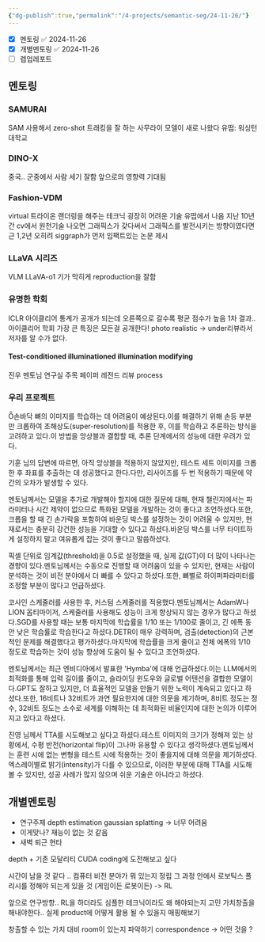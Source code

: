```yaml
---
{"dg-publish":true,"permalink":"/4-projects/semantic-seg/24-11-26/"}
---
```


- [x] 멘토링 ✅ 2024-11-26
- [x] 개별멘토링 ✅ 2024-11-26
- [ ] 렙업레포트
## 멘토링
### SAMURAI
SAM 사용해서 zero-shot 트래킹을 잘 하는 사무라이 모델이 새로 나왔다
유떱: 워싱턴대학교

### DINO-X
중국.. 군중에서 사람 세기 잘함
앞으로의 영향력 기대됨

### Fashion-VDM
virtual 트라이온
랜더링을 해주는 테크닉
굉장히 어려운 기술
유떱에서 나옴
지난 10년간 cv에서 원천기술 나오면 그래픽스가 갖다써서 그래픽스를 발전시키는 방향이였다면 근 1,2년 오히려 siggraph가 먼저 임팩트있는 논문 제시

### LLaVA 시리즈
VLM
LLaVA-o1 기가 막히게 reproduction을 잘함

### 유명한 학회
ICLR 아이클리어
통계가 공개가 되는데 오른쪽으로 갈수록 평균 점수가 높음
1차 결과..
아이클리어 학회 가장 큰 특징은 모든걸 공개한다!
photo realistic -> under리뷰라서 저자를 알 수가 없다.
#### Test-conditioned illuminationed illumination modifying

진우 멘토님 연구실 주목 페이퍼
레전드 리뷰 process

### 우리 프로젝트
손바닥 뼈의 이미지를 학습하는 데 어려움이 예상된다.이를 해결하기 위해 손등 부분만 크롭하여 초해상도(super-resolution)를 적용한 후, 이를 학습하고 추론하는 방식을 고려하고 있다.이 방법을 앙상블과 결합할 때, 추론 단계에서의 성능에 대한 우려가 있다.

기훈 님의 답변에 따르면, 아직 앙상블을 적용하지 않았지만, 테스트 세트 이미지를 크롭한 후 좌표를 추출하는 데 성공했다고 한다.다만, 리사이즈를 두 번 적용하기 때문에 약간의 오차가 발생할 수 있다.

멘토님께서는 모델을 추가로 개발해야 할지에 대한 질문에 대해, 현재 챌린지에서는 파라미터나 시간 제약이 없으므로 특화된 모델을 개발하는 것이 좋다고 조언하셨다.또한, 크롭을 할 때 긴 손가락을 포함하여 바운딩 박스를 설정하는 것이 어려울 수 있지만, 현재로서는 충분히 강건한 성능을 기대할 수 있다고 하셨다.바운딩 박스를 너무 타이트하게 설정하지 말고 여유롭게 잡는 것이 좋다고 말씀하셨다.

픽셀 단위로 임계값(threshold)을 0.5로 설정했을 때, 실제 값(GT)이 더 많이 나타나는 경향이 있다.멘토님께서는 수동으로 진행할 때 어려움이 있을 수 있지만, 현재는 사람이 분석하는 것이 비전 분야에서 더 빠를 수 있다고 하셨다.또한, 뼈별로 하이퍼파라미터를 조정할 부분이 많다고 언급하셨다.

코사인 스케줄러를 사용한 후, 커스텀 스케줄러를 적용했다.멘토님께서는 AdamW나 LION 옵티마이저, 스케줄러를 사용해도 성능이 크게 향상되지 않는 경우가 많다고 하셨다.SGD를 사용할 때는 보통 마지막에 학습률을 1/10 또는 1/100로 줄이고, 긴 에폭 동안 낮은 학습률로 학습한다고 하셨다.DETR이 매우 강력하며, 검출(detection)의 근본적인 문제를 해결했다고 평가하셨다.마지막에 학습률을 크게 줄이고 전체 에폭의 1/10 정도로 학습하는 것이 성능 향상에 도움이 될 수 있다고 조언하셨다.

멘토님께서는 최근 엔비디아에서 발표한 'Hymba'에 대해 언급하셨다.이는 LLM에서의 최적화를 통해 입력 길이를 줄이고, 슬라이딩 윈도우와 글로벌 어텐션을 결합한 모델이다.GPT도 잘하고 있지만, 더 효율적인 모델을 만들기 위한 노력이 계속되고 있다고 하셨다.또한, 16비트나 32비트가 과연 필요한지에 대한 의문을 제기하며, 8비트 정도는 정수, 32비트 정도는 소수로 세계를 이해하는 데 최적화된 비율인지에 대한 논의가 이루어지고 있다고 하셨다.

진영 님께서 TTA를 시도해보고 싶다고 하셨다.테스트 이미지의 크기가 정해져 있는 상황에서, 수평 반전(horizontal flip)이 그나마 유용할 수 있다고 생각하셨다.멘토님께서는 훈련 시에 없는 변형을 테스트 시에 적용하는 것이 좋을지에 대해 의문을 제기하셨다.엑스레이별로 밝기(intensity)가 다를 수 있으므로, 이러한 부분에 대해 TTA를 시도해볼 수 있지만, 성공 사례가 많지 않으며 쉬운 기술은 아니라고 하셨다.
## 개별멘토링
- 연구주제
  depth estimation
  gaussian splatting -> 너무 어려움
- 이게맞나?
  재능이 없는 것 같음
- 새벽 퇴근 현타

depth + 기존 모달리티
CUDA coding에 도전해보고 싶다

시간이 남을 것 같다 .. 컴퓨터 비전 분야가 뭐 있는지 정립
그 과정 안에서 로보틱스
폴리시를 정해야 되는게 있을 것 (게임이든 로봇이든) -> RL

앞으로 연구방향..
RL을 하더라도 심플한 테크닉이라도 왜 해야되는지 고민
가치창출을 해내야한다..
실제 product에 어떻게 활용 될 수 있을지 매핑해보기

창출할 수 있는 가치 대비 room이 있는지 파악하기
correspondence -> 어떤 것을 ?